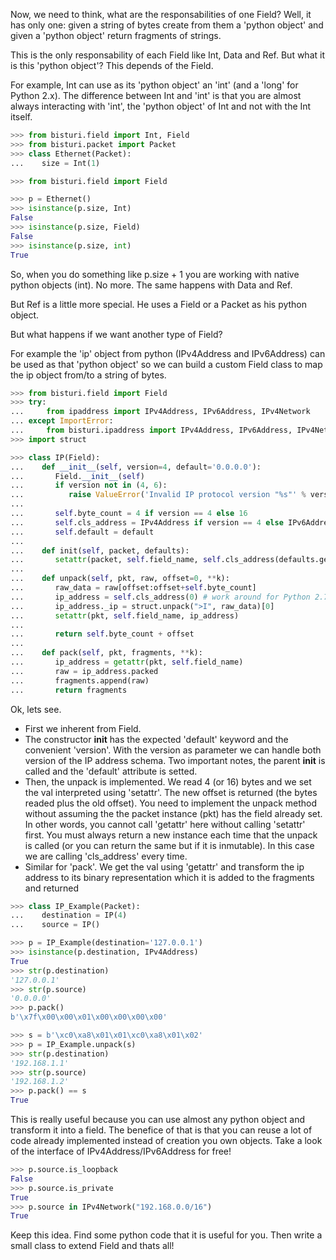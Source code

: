 
Now, we need to think, what are the responsabilities of one Field? Well, it has only one:
given a string of bytes create from them a 'python object' and given a 'python object'
return fragments of strings.

This is the only responsability of each Field like Int, Data and Ref.
But what it is this 'python object'? This depends of the Field.

For example, Int can use as its 'python object' an 'int' (and a 'long' for Python 2.x).
The difference between Int and 'int' is that you are almost always interacting with 'int',
the 'python object' of Int and not with the Int itself.

```python
>>> from bisturi.field import Int, Field
>>> from bisturi.packet import Packet
>>> class Ethernet(Packet):
...    size = Int(1)

>>> from bisturi.field import Field

>>> p = Ethernet()
>>> isinstance(p.size, Int)
False
>>> isinstance(p.size, Field)
False
>>> isinstance(p.size, int)
True

```

So, when you do something like p.size + 1 you are working with native python objects (int).
No more.
The same happens with Data and Ref.

But Ref is a little more special. He uses a Field or a Packet as his python object.

But what happens if we want another type of Field?

For example the 'ip' object from python (IPv4Address and IPv6Address) can be used as that
'python object' so we can build a custom Field class to map the ip object from/to a string of bytes.

```python
>>> from bisturi.field import Field
>>> try:
...     from ipaddress import IPv4Address, IPv6Address, IPv4Network
... except ImportError:
...     from bisturi.ipaddress import IPv4Address, IPv6Address, IPv4Network
>>> import struct

>>> class IP(Field):
...    def __init__(self, version=4, default='0.0.0.0'):
...       Field.__init__(self)
...       if version not in (4, 6):
...          raise ValueError('Invalid IP protocol version "%s"' % version)
...      
...       self.byte_count = 4 if version == 4 else 16
...       self.cls_address = IPv4Address if version == 4 else IPv6Address
...       self.default = default
...    
...    def init(self, packet, defaults):
...       setattr(packet, self.field_name, self.cls_address(defaults.get(self.field_name, self.default)))
...    
...    def unpack(self, pkt, raw, offset=0, **k):
...       raw_data = raw[offset:offset+self.byte_count]
...       ip_address = self.cls_address(0) # work around for Python 2.7
...       ip_address._ip = struct.unpack(">I", raw_data)[0]
...       setattr(pkt, self.field_name, ip_address)
... 
...       return self.byte_count + offset
... 
...    def pack(self, pkt, fragments, **k):
...       ip_address = getattr(pkt, self.field_name)
...       raw = ip_address.packed
...       fragments.append(raw)
...       return fragments

```

Ok, lets see. 
 - First we inherent from Field. 
 - The constructor __init__ has the expected 'default' keyword and the convenient 'version'.
   With the version as parameter we can handle both version of the IP address schema.
   Two important notes, the parent __init__ is called and the 'default' attribute is setted.
 - Then, the unpack is implemented. We read 4 (or 16) bytes and we set the val interpreted
   using 'setattr'. The new offset is returned (the bytes readed plus the old offset).
   You need to implement the unpack method without assuming the the packet instance (pkt) has
   the field already set. In other words, you cannot call 'getattr' here without calling 'setattr' first.
   You must always return a new instance each time that the unpack is called (or you can return the same
   but if it is inmutable). In this case we are calling 'cls_address' every time.
 - Similar for 'pack'. We get the val using 'getattr' and transform the ip address to
   its binary representation which it is added to the fragments and returned

```python
>>> class IP_Example(Packet):
...    destination = IP(4)
...    source = IP()

>>> p = IP_Example(destination='127.0.0.1')
>>> isinstance(p.destination, IPv4Address)
True
>>> str(p.destination)
'127.0.0.1'
>>> str(p.source)
'0.0.0.0'
>>> p.pack()
b'\x7f\x00\x00\x01\x00\x00\x00\x00'

>>> s = b'\xc0\xa8\x01\x01\xc0\xa8\x01\x02'
>>> p = IP_Example.unpack(s)
>>> str(p.destination)
'192.168.1.1'
>>> str(p.source)
'192.168.1.2'
>>> p.pack() == s
True

```

This is really useful because you can use almost any python object and transform it
into a field. The benefice of that is that you can reuse a lot of code already implemented
instead of creation you own objects.
Take a look of the interface of IPv4Address/IPv6Address for free!

```python
>>> p.source.is_loopback
False
>>> p.source.is_private
True
>>> p.source in IPv4Network("192.168.0.0/16")
True

```

Keep this idea. Find some python code that it is useful for you. Then write a small
class to extend Field and thats all!
